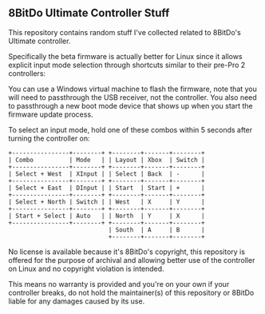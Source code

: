 ## 8BitDo Ultimate Controller Stuff

This repository contains random stuff I've collected related to 8BitDo's Ultimate controller.

Specifically the beta firmware is actually better for Linux since it allows explicit input mode selection through shortcuts similar to their pre-Pro 2 controllers:

You can use a Windows virtual machine to flash the firmware, note that you will need to passthrough the USB receiver, not the controller.
You also need to passthrough a new boot mode device that shows up when you start the firmware update process.

To select an input mode, hold one of these combos within 5 seconds after turning the controller on:
```
+----------------+--------+ +--------+-------+--------+
| Combo          | Mode   | | Layout | Xbox  | Switch |
+----------------+--------+ +--------+-------+--------+
| Select + West  | XInput | | Select | Back  | -      |
+----------------+--------+ +--------+-------+--------+
| Select + East  | DInput | | Start  | Start | +      |
+----------------+--------+ +--------+-------+--------+
| Select + North | Switch | | West   | X     | Y      |
+----------------+--------+ +--------+-------+--------+
| Start + Select | Auto   | | North  | Y     | X      |
+----------------+--------+ +--------+-------+--------+
                            | South  | A     | B      |
                            +--------+-------+--------+
```
No license is available because it's 8BitDo's copyright, this repository is offered for the purpose of archival and allowing better use of the controller on Linux and no copyright violation is intended.

This means no warranty is provided and you're on your own if your controller breaks, do not hold the maintainer(s) of this repository or 8BitDo liable for any damages caused by its use.

